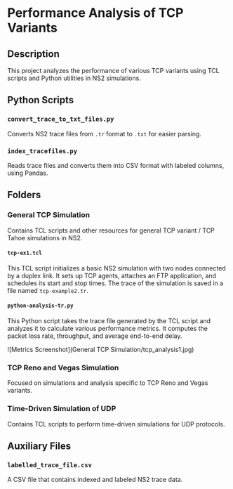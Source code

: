 # Performance Analysis of TCP Variants

## Description
This project analyzes the performance of various TCP variants using TCL scripts and Python utilities in NS2 simulations.

## Python Scripts

### `convert_trace_to_txt_files.py`
Converts NS2 trace files from `.tr` format to `.txt` for easier parsing.

### `index_tracefiles.py`
Reads trace files and converts them into CSV format with labeled columns, using Pandas.

## Folders

### General TCP Simulation
Contains TCL scripts and other resources for general TCP variant / TCP Tahoe simulations in NS2.

#### `tcp-ex1.tcl`
This TCL script initializes a basic NS2 simulation with two nodes connected by a duplex link. It sets up TCP agents, attaches an FTP application, and schedules its start and stop times. The trace of the simulation is saved in a file named `tcp-example2.tr`.

#### `python-analysis-tr.py`
This Python script takes the trace file generated by the TCL script and analyzes it to calculate various performance metrics. It computes the packet loss rate, throughput, and average end-to-end delay.

![Metrics Screenshot](General TCP Simulation/tcp_analysis1.jpg)


### TCP Reno and Vegas Simulation
Focused on simulations and analysis specific to TCP Reno and Vegas variants.

### Time-Driven Simulation of UDP
Contains TCL scripts to perform time-driven simulations for UDP protocols.

## Auxiliary Files

### `labelled_trace_file.csv`
A CSV file that contains indexed and labeled NS2 trace data.
